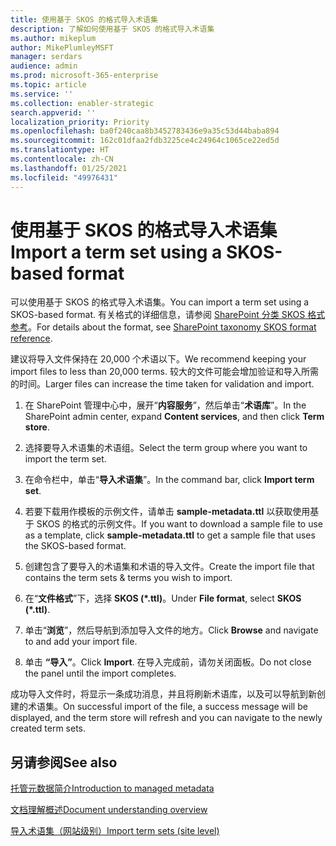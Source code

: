```yaml
---
title: 使用基于 SKOS 的格式导入术语集
description: 了解如何使用基于 SKOS 的格式导入术语集
ms.author: mikeplum
author: MikePlumleyMSFT
manager: serdars
audience: admin
ms.prod: microsoft-365-enterprise
ms.topic: article
ms.service: ''
ms.collection: enabler-strategic
search.appverid: ''
localization_priority: Priority
ms.openlocfilehash: ba0f240caa8b3452783436e9a35c53d44baba894
ms.sourcegitcommit: 162c01dfaa2fdb3225ce4c24964c1065ce22ed5d
ms.translationtype: HT
ms.contentlocale: zh-CN
ms.lasthandoff: 01/25/2021
ms.locfileid: "49976431"
---
```

# <a name="import-a-term-set-using-a-skos-based-format"></a><span data-ttu-id="66ac6-103">使用基于 SKOS 的格式导入术语集</span><span class="sxs-lookup"><span data-stu-id="66ac6-103">Import a term set using a SKOS-based format</span></span>

<span data-ttu-id="66ac6-104">可以使用基于 SKOS 的格式导入术语集。</span><span class="sxs-lookup"><span data-stu-id="66ac6-104">You can import a term set using a SKOS-based format.</span></span> <span data-ttu-id="66ac6-105">有关格式的详细信息，请参阅 [SharePoint 分类 SKOS 格式参考](skos-format-reference.md)。</span><span class="sxs-lookup"><span data-stu-id="66ac6-105">For details about the format, see [SharePoint taxonomy SKOS format reference](skos-format-reference.md).</span></span>

<span data-ttu-id="66ac6-106">建议将导入文件保持在 20,000 个术语以下。</span><span class="sxs-lookup"><span data-stu-id="66ac6-106">We recommend keeping your import files to less than 20,000 terms.</span></span> <span data-ttu-id="66ac6-107">较大的文件可能会增加验证和导入所需的时间。</span><span class="sxs-lookup"><span data-stu-id="66ac6-107">Larger files can increase the time taken for validation and import.</span></span>

1. <span data-ttu-id="66ac6-108">在 SharePoint 管理中心中，展开“**内容服务**”，然后单击“**术语库**”。</span><span class="sxs-lookup"><span data-stu-id="66ac6-108">In the SharePoint admin center, expand **Content services**, and then click **Term store**.</span></span>

2. <span data-ttu-id="66ac6-109">选择要导入术语集的术语组。</span><span class="sxs-lookup"><span data-stu-id="66ac6-109">Select the term group where you want to import the term set.</span></span>

3. <span data-ttu-id="66ac6-110">在命令栏中，单击“**导入术语集**”。</span><span class="sxs-lookup"><span data-stu-id="66ac6-110">In the command bar, click **Import term set**.</span></span>
 
4.  <span data-ttu-id="66ac6-111">若要下载用作模板的示例文件，请单击 **sample-metadata.ttl** 以获取使用基于 SKOS 的格式的示例文件。</span><span class="sxs-lookup"><span data-stu-id="66ac6-111">If you want to download a sample file to use as a template, click **sample-metadata.ttl** to get a sample file that uses the SKOS-based format.</span></span>
 
5.  <span data-ttu-id="66ac6-112">创建包含了要导入的术语集和术语的导入文件。</span><span class="sxs-lookup"><span data-stu-id="66ac6-112">Create the import file that contains the term sets & terms you wish to import.</span></span>

6.  <span data-ttu-id="66ac6-113">在“**文件格式**”下，选择 **SKOS (\*.ttl)**。</span><span class="sxs-lookup"><span data-stu-id="66ac6-113">Under **File format**, select **SKOS (\*.ttl)**.</span></span>

7.  <span data-ttu-id="66ac6-114">单击“**浏览**”，然后导航到添加导入文件的地方。</span><span class="sxs-lookup"><span data-stu-id="66ac6-114">Click **Browse** and navigate to and add your import file.</span></span>

8.  <span data-ttu-id="66ac6-115">单击 **“导入”**。</span><span class="sxs-lookup"><span data-stu-id="66ac6-115">Click **Import**.</span></span> <span data-ttu-id="66ac6-116">在导入完成前，请勿关闭面板。</span><span class="sxs-lookup"><span data-stu-id="66ac6-116">Do not close the panel until the import completes.</span></span>

<span data-ttu-id="66ac6-117">成功导入文件时，将显示一条成功消息，并且将刷新术语库，以及可以导航到新创建的术语集。</span><span class="sxs-lookup"><span data-stu-id="66ac6-117">On successful import of the file, a success message will be displayed, and the term store will refresh and you can navigate to the newly created term sets.</span></span>

## <a name="see-also"></a><span data-ttu-id="66ac6-118">另请参阅</span><span class="sxs-lookup"><span data-stu-id="66ac6-118">See also</span></span>

[<span data-ttu-id="66ac6-119">托管元数据简介</span><span class="sxs-lookup"><span data-stu-id="66ac6-119">Introduction to managed metadata</span></span>](https://docs.microsoft.com/sharepoint/managed-metadata)

[<span data-ttu-id="66ac6-120">文档理解概述</span><span class="sxs-lookup"><span data-stu-id="66ac6-120">Document understanding overview</span></span>](document-understanding-overview.md)

[<span data-ttu-id="66ac6-121">导入术语集（网站级别）</span><span class="sxs-lookup"><span data-stu-id="66ac6-121">Import term sets (site level)</span></span>](https://support.microsoft.com/office/168fbc86-7fce-4288-9a1f-b83fc3921c18)
